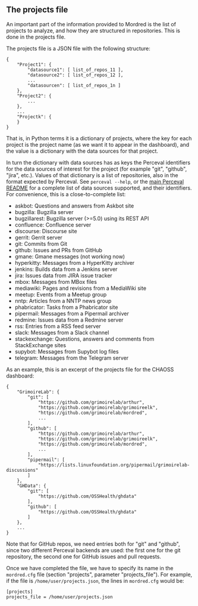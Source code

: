 ## The projects file

An important part of the information provided to Mordred is the list of projects to analyze, and how they are structured in repositories. This is done in the projects file.

The projects file is a JSON file with the following structure:

```
{
    "Project1": {
        "datasource1": [ list_of_repos_11 ],
        "datasource2": [ list_of_repos_12 ],
        ...
        "datasourcen": [ list_of_repos_1n ]
    },
    "Project2": {
        ...
    },
    ...
    "Projectk": {
    }
}
```

That is, in Python terms it is a dictionary of projects, where the key for each project is the project name (as we want it to appear in the dashboard), and the value is a dictionary with the data sources for that project.

In turn the dictionary with data sources has as keys the Perceval identifiers for the data sources of interest for the project (for example "git", "github", "jira", etc.). Values of that dictionary is a list of repositories, also in the format expected by Perceval. See `perceval --help`, or the [main Perceval README](https://github.com/grimoirelab/perceval/blob/master/README.md) for a complete list of data sources supported, and their identifiers. For convenience, this is a close-to-complete list:

* askbot: Questions and answers from Askbot site
* bugzilla: Bugzilla server
* bugzillarest: Bugzilla server (>=5.0) using its REST API
* confluence: Confluence server
* discourse: Discourse site
* gerrit: Gerrit server
* git: Commits from Git
* github: Issues and PRs from GitHub
* gmane: Gmane messages (not working now)
* hyperkitty: Messages from a HyperKitty archiver
* jenkins: Builds data from a Jenkins server
* jira: Issues data from JIRA issue tracker
* mbox: Messages from MBox files
* mediawiki: Pages and revisions from a MediaWiki site
* meetup: Events from a Meetup group
* nntp: Articles from a NNTP news group
* phabricator: Tasks from a Phabricator site
* pipermail: Messages from a Pipermail archiver
* redmine: Issues data from a Redmine server
* rss: Entries from a RSS feed server
* slack: Messages from a Slack channel
* stackexchange: Questions, answers and comments from StackExchange sites
* supybot: Messages from Supybot log files
* telegram: Messages from the Telegram server

As an example, this is an excerpt of the projects file for the CHAOSS dashboard:

```
{
    "GrimoireLab": {
        "git": [
            "https://github.com/grimoirelab/arthur",
            "https://github.com/grimoirelab/grimoireelk",
            "https://github.com/grimoirelab/mordred",
            ...
        ],
        "github": [
            "https://github.com/grimoirelab/arthur",
            "https://github.com/grimoirelab/grimoireelk",
            "https://github.com/grimoirelab/mordred",
            ...
        ],
        "pipermail": [
            "https://lists.linuxfoundation.org/pipermail/grimoirelab-discussions"
        ]
    },
    "GHData": {
        "git": [
            "https://github.com/OSSHealth/ghdata"
        ],
        "github": [
            "https://github.com/OSSHealth/ghdata"
        ]
    },
    ...
}
```

Note that for GitHub repos, we need entries both for "git" and "github", since two different Perceval backends are used: the first one for the git repository, the second one for GitHub issues and pull requests.

Once we have completed the file, we have to specify its name in the `mordred.cfg` file (section "projects", parameter "projects_file"). For example, if the file is `/home/user/projects.json`, the lines in `mordred.cfg` would be:

```
[projects]
projects_file = /home/user/projects.json
```
